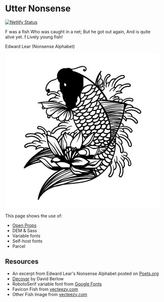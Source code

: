 # Utter Nonsense

[![Netlify Status](https://api.netlify.com/api/v1/badges/2341f0fa-0c9b-4280-b36c-789b51ef3f60/deploy-status)](https://app.netlify.com/sites/utter-nonsense-bryan-stanski/deploys)

F was a fish
Who was caught in a net;
But he got out again,
And is quite alive yet.
f
Lively young fish!

Edward Lear (Nonsense Alphabet)

![fish](./src/imgs/fish-2.svg)

This page shows the use of:

- [Open Props](https://open-props.style/)
- DEM & Sass
- Variable fonts
- Self-host fonts
- Parcel

## Resources

- An excerpt from Edward Lear's Nonsense Alphabet posted on [Poets.org](https://poets.org/poem/nonsense-alphabet)
- [Decovar](https://github.com/sannorozco/Decovar) by David Berlow
- RobotoSerif variable font from [Google Fonts](https://fonts.google.com/specimen/Roboto+Serif?vfonly=true)
- Favicon Fish from [vecteezy.com](https://www.vecteezy.com/vector-art/2378139-black-white-vector-illustration-of-fish-leaping)
- Other Fish Image from [vecteezy.com](https://www.vecteezy.com/vector-art/214989-traditional-japanese-koi-fish-tattoo-with-wave-and-flower-background-vector-illustration)
